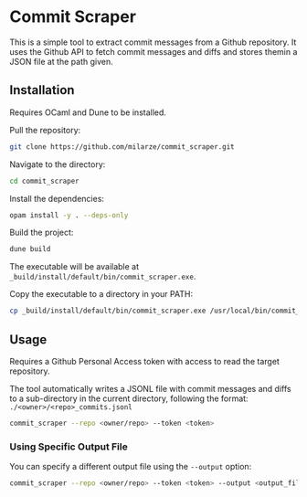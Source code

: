 # Commit Scraper

This is a simple tool to extract commit messages from a Github repository.
It uses the Github API to fetch commit messages and diffs and stores themin
a JSON file at the path given.

## Installation

Requires OCaml and Dune to be installed.

Pull the repository:

```bash
git clone https://github.com/milarze/commit_scraper.git
```

Navigate to the directory:

```bash
cd commit_scraper
```

Install the dependencies:

```bash
opam install -y . --deps-only
```

Build the project:

```bash
dune build
```

The executable will be available at `_build/install/default/bin/commit_scraper.exe`.

Copy the executable to a directory in your PATH:

```bash
cp _build/install/default/bin/commit_scraper.exe /usr/local/bin/commit_scraper
```

## Usage

Requires a Github Personal Access token with access to read the target
repository.

The tool automatically writes a JSONL file with commit messages and diffs
to a sub-directory in the current directory, following the format:
`./<owner>/<repo>_commits.jsonl`

```bash
commit_scraper --repo <owner/repo> --token <token>
```

### Using Specific Output File

You can specify a different output file using the `--output` option:

```bash
commit_scraper --repo <owner/repo> --token <token> --output <output_file>
```
